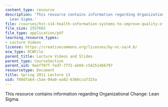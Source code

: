 ```yaml
---
content_type: resource
description: 'This resource contains information regarding Organizational Change:
  Lean Sigma.'
file: /courses/hst-s14-health-information-systems-to-improve-quality-of-care-in-resource-poor-settings-spring-2012/f00dfa64c5ae04a0ea826360cca7325a_MITHST_S14S12_lec18_1113.pdf
file_size: 2557602
file_type: application/pdf
learning_resource_types:
- Lecture Videos
license: https://creativecommons.org/licenses/by-nc-sa/4.0/
ocw_type: OCWFile
parent_title: Lecture Videos and Slides
parent_type: CourseSection
parent_uid: 9aeff07f-fed7-77f2-eb04-c542514b6797
resourcetype: Document
title: Spring 2011 Lecture 13
uid: f00dfa64-c5ae-04a0-ea82-6360cca7325a
---
```

This resource contains information regarding Organizational Change: Lean Sigma.